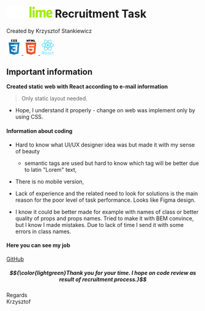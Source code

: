 # <img src="src/img/svg/codilime.svg" alt="codilime logo" width="120"/> Recruitment Task

Created by Krzysztof Stankiewicz


<p> <a href="https://www.w3schools.com/css/" target="_blank" rel="noreferrer"> <img src="https://raw.githubusercontent.com/devicons/devicon/master/icons/css3/css3-original-wordmark.svg" alt="css3" width="40" height="40"/> </a> <a href="https://www.w3.org/html/" target="_blank" rel="noreferrer"> <img src="https://raw.githubusercontent.com/devicons/devicon/master/icons/html5/html5-original-wordmark.svg" alt="html5" width="40" height="40"/> </a> <a href="https://reactjs.org/" target="_blank" rel="noreferrer"> <img src="https://raw.githubusercontent.com/devicons/devicon/master/icons/react/react-original-wordmark.svg" alt="react" width="40" height="40"/> </a></p>

## Important information

**Created static web with React according to e-mail information**

> Only static layout needed.

- Hope, I understand it properly - change
  on web was implement only by using CSS.

#### Information about coding

- Hard to know what UI/UX designer idea was but made it with my sense
  of beauty

    - semantic tags are used but hard to know which tag will be better
      due to latin "Lorem" text,  

- There is no mobile version,
- Lack of experience and the related need to look for solutions is the
  main reason for the poor level of task performance. Looks like Figma design.
- I know it could be better made for example with names of class or better quality of props and props names.  Tried to make it with BEM convince, but I know I made mistakes. Due to lack of time I send it with some errors in class names.  

#### Here you can see my job

[GitHub](https://github.com/Misiorny/task_web_dev_codilime)

##### $${\color{lightgreen}Thank you for your time. I hope on code review as result of recruitment process.}$$

Regards  
Krzysztof
